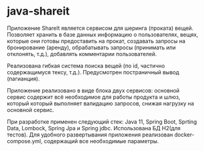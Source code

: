 # java-shareit

Приложение ShareIt является сервисом для шеринга (проката) вещей. Позволяет хранить в базе данных информацию о пользователях, вещях, которые они готовы предоставить на прокат, создавать запросы на бронирование (аренду), обрабатывать запросы (принимать или отклонять, т.д.), добавлять комментарии пользователей. 

Реализована гибкая система поиска вещей (по id,  частично содержащимуся тексу, т.д.). Предусмотрен постраничный вывод (пагианция).

Приложение реализовано в виде блока двух сервисов: основной сервис содержит всё необходимое для работы продукта и шлюз, который который выполняет валидацию запросов, снижая нагрузку на основной сервис.

При разработке применен следующий стек: Java 11, Spring Boot, Sprting Data, Lombock, Spring Jpa и Spring jdbc. Использована БД H2(для тестов). Для удобного развертывания приложения реализован docker-compose.yml, содержащий все необходимые параметры.
